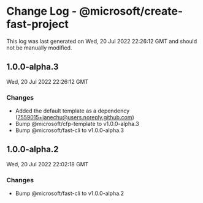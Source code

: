 # Change Log - @microsoft/create-fast-project

This log was last generated on Wed, 20 Jul 2022 22:26:12 GMT and should not be manually modified.

<!-- Start content -->

## 1.0.0-alpha.3

Wed, 20 Jul 2022 22:26:12 GMT

### Changes

- Added the default template as a dependency (7559015+janechu@users.noreply.github.com)
- Bump @microsoft/cfp-template to v1.0.0-alpha.3
- Bump @microsoft/fast-cli to v1.0.0-alpha.3

## 1.0.0-alpha.2

Wed, 20 Jul 2022 22:02:18 GMT

### Changes

- Bump @microsoft/fast-cli to v1.0.0-alpha.2
